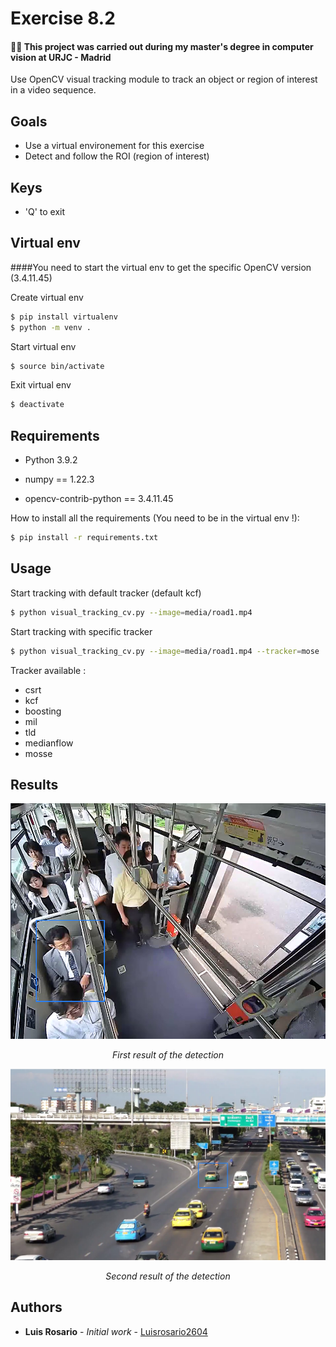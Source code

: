 # Exercise 8.2

#### 👨‍🎓 This project was carried out during my master's degree in computer vision at URJC - Madrid

Use OpenCV visual tracking module to track an object or region of interest in a video sequence.

## Goals

- Use a virtual environement for this exercise
- Detect and follow the ROI (region of interest)

## Keys

- 'Q' to exit

## Virtual env

####You need to start the virtual env to get the specific OpenCV version (3.4.11.45)

Create virtual env
```bash
$ pip install virtualenv
$ python -m venv .
```

Start virtual env
```bash
$ source bin/activate
```

Exit virtual env
```bash
$ deactivate
```

## Requirements

* Python 3.9.2

* numpy == 1.22.3
* opencv-contrib-python == 3.4.11.45


How to install all the requirements (You need to be in the virtual env !):
```bash
$ pip install -r requirements.txt
```

## Usage

Start tracking with default tracker (default kcf)
```bash
$ python visual_tracking_cv.py --image=media/road1.mp4
```

Start tracking with specific tracker
```bash
$ python visual_tracking_cv.py --image=media/road1.mp4 --tracker=mose
```

Tracker available :
* csrt
* kcf
* boosting
* mil
* tld
* medianflow
* mosse

## Results

<p align="center">
  <img src="./imgs/result.png">
</p>
<p align="center">
  <i>First result of the detection</i>
</p>

<p align="center">
  <img src="./imgs/result1.png">
</p>
<p align="center">
  <i>Second result of the detection</i>
</p>

## Authors

* **Luis Rosario** - *Initial work* - [Luisrosario2604](https://github.com/Luisrosario2604)